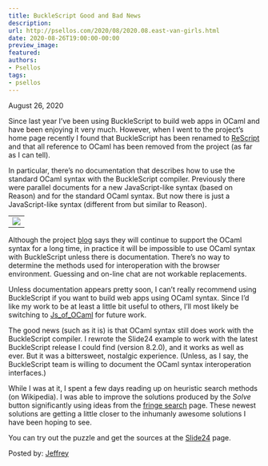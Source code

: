 ```yaml
---
title: BuckleScript Good and Bad News
description:
url: http://psellos.com/2020/08/2020.08.east-van-girls.html
date: 2020-08-26T19:00:00-00:00
preview_image:
featured:
authors:
- Psellos
tags:
- psellos
---
```


<div class="date">August 26, 2020</div>

<p>Since last year I&rsquo;ve been using BuckleScript to build web apps in OCaml
and have been enjoying it very much. However, when I went to the
project&rsquo;s home page recently I found that BuckleScript has been renamed
to <a href="http://rescript-lang.org/">ReScript</a> and that all reference to OCaml
has been removed from the project (as far as I can tell).</p>

<p>In particular, there&rsquo;s no documentation that describes how to use the
standard OCaml syntax with the BuckleScript compiler. Previously there
were parallel documents for a new JavaScript-like syntax (based on
Reason) and for the standard OCaml syntax. But now there is just a
JavaScript-like syntax (different from but similar to Reason).</p>

<table class="morelikealist" style="margin-top: 0.4em;">
<tr><td>
<a href="http://psellos.com/ocaml/example-app-slide24.html">
<img src="http://psellos.com/images/slide242-220-sepia.png"/><br/>
</a>
</td></tr>
</table>

<p>Although the project
<a href="http://reasonml.org/blog/a-note-on-bucklescripts-future-commitments">blog</a>
says they will continue to support the OCaml syntax for a long time, in
practice it will be impossible to use OCaml syntax with BuckleScript
unless there is documentation. There&rsquo;s no way to determine the methods
used for interoperation with the browser environment. Guessing and
on-line chat are not workable replacements.</p>

<p>Unless documentation appears pretty soon, I can&rsquo;t really recommend using
BuckleScript if you want to build web apps using OCaml syntax. Since I&rsquo;d
like my work to be at least a little bit useful to others, I&rsquo;ll most
likely be switching to
<a href="https://ocsigen.org/js_of_ocaml/3.1.0/manual/overview">Js_of_OCaml</a> for
future work.</p>

<p>The good news (such as it is) is that OCaml syntax still does work with
the BuckleScript compiler. I rewrote the Slide24 example to work with
the latest BuckleScript release I could find (version 8.2.0), and it
works as well as ever. But it was a bittersweet, nostalgic experience.
(Unless, as I say, the BuckleScript team is willing to document the
OCaml syntax interoperation interfaces.)</p>

<p>While I was at it, I spent a few days reading up on heuristic search
methods (on Wikipedia). I was able to improve the solutions produced by
the <em>Solve</em> button significantly using ideas from the <a href="http://en.wikipedia.org/wiki/Fringe_search">fringe
search</a> page. These newest
solutions are getting a little closer to the inhumanly awesome solutions
I have been hoping to see.</p>

<p>You can try out the puzzle and get the sources at the
<a href="http://psellos.com/ocaml/example-app-slide24.html">Slide24</a> page.</p>

<p>Posted by: <a href="http://psellos.com/aboutus.html#jeffreya.scofieldphd">Jeffrey</a></p>

<p></p>

